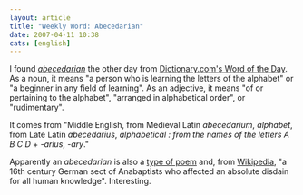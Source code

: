 ```yaml
---
layout: article
title: "Weekly Word: Abecedarian"
date: 2007-04-11 10:38
cats: [english]
---
```

I found <a href="http://dictionary.reference.com/browse/abecedarian"><em>abecedarian</em></a> the other day from <a href="http://dictionary.reference.com/wordoftheday/">Dictionary.com's Word of the Day</a>. As a noun, it means "a person who is learning the letters of the alphabet" or "a beginner in any field of learning". As an adjective, it means "of or pertaining to the alphabet", "arranged in alphabetical order", or "rudimentary".

It comes from "Middle English, from Medieval Latin <em>abecedarium</em>, <em>alphabet</em>, from Late Latin <em>abecedarius</em>, <em>alphabetical : from the names of the letters A B C D</em> + <em>-arius</em>, <em>-ary</em>."

Apparently an <em>abecedarian</em> is also a <a href="http://www.poets.org/viewmedia.php/prmMID/5767">type of poem</a> and, from <a href="http://en.wikipedia.org/wiki/Abecedarian" title="Abecedarian on Wikipedia">Wikipedia</a>, "a 16th century German sect of Anabaptists who affected an absolute disdain for all human knowledge". Interesting.

